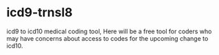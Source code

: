 icd9-trnsl8
===========

icd9 to icd10 medical coding tool,
Here will be a free tool for coders who may have concerns about access to codes for the upcoming change to icd10.
